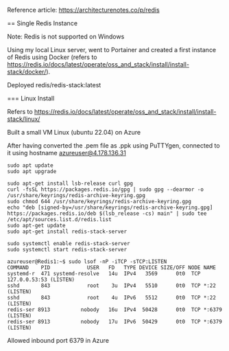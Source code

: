 Reference article: https://architecturenotes.co/p/redis

== Single Redis Instance

Note: Redis is not supported on Windows

Using my local Linux server, went to Portainer and created a first instance of Redis using Docker (refers to https://redis.io/docs/latest/operate/oss_and_stack/install/install-stack/docker/).

Deployed redis/redis-stack:latest

=== Linux Install

Refers to https://redis.io/docs/latest/operate/oss_and_stack/install/install-stack/linux/

Built a small VM Linux (ubuntu 22.04) on Azure

After having converted the .pem file as .ppk using PuTTYgen, connected to it using hostname azureuser@4.178.136.31

```
sudo apt update
sudo apt upgrade

sudo apt-get install lsb-release curl gpg
curl -fsSL https://packages.redis.io/gpg | sudo gpg --dearmor -o /usr/share/keyrings/redis-archive-keyring.gpg
sudo chmod 644 /usr/share/keyrings/redis-archive-keyring.gpg
echo "deb [signed-by=/usr/share/keyrings/redis-archive-keyring.gpg] https://packages.redis.io/deb $(lsb_release -cs) main" | sudo tee /etc/apt/sources.list.d/redis.list
sudo apt-get update
sudo apt-get install redis-stack-server

sudo systemctl enable redis-stack-server
sudo systemctl start redis-stack-server
```

```
azureuser@Redis1:~$ sudo lsof -nP -iTCP -sTCP:LISTEN
COMMAND    PID            USER   FD   TYPE DEVICE SIZE/OFF NODE NAME
systemd-r  471 systemd-resolve   14u  IPv4   3569      0t0  TCP 127.0.0.53:53 (LISTEN)
sshd       843            root    3u  IPv4   5510      0t0  TCP *:22 (LISTEN)
sshd       843            root    4u  IPv6   5512      0t0  TCP *:22 (LISTEN)
redis-ser 8913          nobody   16u  IPv4  50428      0t0  TCP *:6379 (LISTEN)
redis-ser 8913          nobody   17u  IPv6  50429      0t0  TCP *:6379 (LISTEN)
```

Allowed inbound port 6379 in Azure

